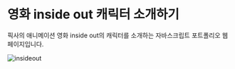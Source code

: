 # 영화 inside out 캐릭터 소개하기

픽사의 애니메이션 영화 inside out의 캐릭터를 소개하는 자바스크립트 포트폴리오 웹페이지입니다.

![insideout](https://user-images.githubusercontent.com/114633528/215020330-677a7ab1-5868-4cdb-aed4-1a4d8059a506.png)

